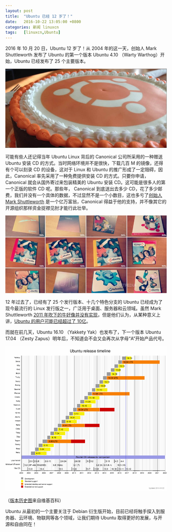 ```yaml
---
layout: post
title:	"Ubuntu 已经 12 岁了！"
date:	2016-10-22 13:05:00 +0800 
categories:	新闻 linuxcn 
tags:	[linuxcn,Ubuntu]
---
```



2016 年 10 月 20 日，Ubuntu 12 岁了！从 2004 年的这一天，创始人 Mark Shuttleworth 发布了 Ubuntu 的第一个版本 Ubuntu 4.10 （Warty Warthog）开始，Ubuntu 已经发布了 25 个主要版本。


![](/Asserts/Images/album/201610/22/124739bh17fvpg2fv1d1fs.jpg)


可能有些人还记得当年 Ubuntu Linux 背后的 Canonical 公司所采用的一种赠送 Ubuntu 安装 CD 的方式。当时网络环境并不是很快，下载几百 M 的镜像，还得有个可以刻录 CD 的设备，这对于 Linux 和 Ubuntu 的推广形成了一定阻碍，因此，Canonical 率先采用了一种免费提供安装 CD 的方式。只要你申请，Canonical 就会从国外寄过来包装精美的 Ubuntu 安装 CD。这可能是很多人的第一个正版的软件 CD 呢。那些年， Canonical 到底送出去多少 CD，花了多少邮费，我们并没有一个具体的数据，不过显然不是一个小数目，这也多亏了[创始人 Mark Shuttleworth](/article-7523-1.html) 是一个亿万富翁，Canonical 得益于他的支持，并不像其它的开源组织那样资金捉襟见肘才能行此壮举。


![](/Asserts/Images/album/201610/22/125854r80c8e3yn88yegp8.jpg)


12 年过去了，已经有了 25 个发行版本、十几个特色分支的 Ubuntu 已经成为了现今最流行的 Linux 发行版之一，广泛用于桌面、服务器和云领域。虽然 Mark Shuttleworth [2011 年吹下的牛好像并没有实现](/article-6773-1.html)，但是他们认为，从某种意义上讲，[Ubuntu 的用户可能已经超过了 10亿](/article-6784-1.html)。


而就在前几天，Ubuntu 16.10 （Yakkety Yak）也发布了，下一个版本 Ubuntu 17.04 （Zesty Zapus）明年后，不知道会不会又会再次从字母“A”开始产品代号。


![](/Asserts/Images/album/201610/22/130540yee1a9dw7ezbfabh.png)


（[版本历史图](https://en.wikipedia.org/wiki/Ubuntu_version_history)来自维基百科）


Ubuntu 从最初的一个主要关注于 Debian 衍生版开始，目前已经将触手探入到服务器、云环境、物联网等各个领域，让我们期待 Ubuntu 取得更好的发展，与开源和自由同在！
